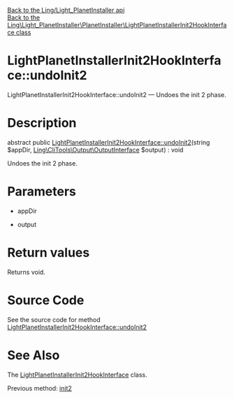 [Back to the Ling/Light_PlanetInstaller api](https://github.com/lingtalfi/Light_PlanetInstaller/blob/master/doc/api/Ling/Light_PlanetInstaller.md)<br>
[Back to the Ling\Light_PlanetInstaller\PlanetInstaller\LightPlanetInstallerInit2HookInterface class](https://github.com/lingtalfi/Light_PlanetInstaller/blob/master/doc/api/Ling/Light_PlanetInstaller/PlanetInstaller/LightPlanetInstallerInit2HookInterface.md)


LightPlanetInstallerInit2HookInterface::undoInit2
================



LightPlanetInstallerInit2HookInterface::undoInit2 — Undoes the init 2 phase.




Description
================


abstract public [LightPlanetInstallerInit2HookInterface::undoInit2](https://github.com/lingtalfi/Light_PlanetInstaller/blob/master/doc/api/Ling/Light_PlanetInstaller/PlanetInstaller/LightPlanetInstallerInit2HookInterface/undoInit2.md)(string $appDir, [Ling\CliTools\Output\OutputInterface](https://github.com/lingtalfi/CliTools/blob/master/doc/api/Ling/CliTools/Output/OutputInterface.md) $output) : void




Undoes the init 2 phase.




Parameters
================


- appDir

    

- output

    


Return values
================

Returns void.








Source Code
===========
See the source code for method [LightPlanetInstallerInit2HookInterface::undoInit2](https://github.com/lingtalfi/Light_PlanetInstaller/blob/master/PlanetInstaller/LightPlanetInstallerInit2HookInterface.php#L35-L35)


See Also
================

The [LightPlanetInstallerInit2HookInterface](https://github.com/lingtalfi/Light_PlanetInstaller/blob/master/doc/api/Ling/Light_PlanetInstaller/PlanetInstaller/LightPlanetInstallerInit2HookInterface.md) class.

Previous method: [init2](https://github.com/lingtalfi/Light_PlanetInstaller/blob/master/doc/api/Ling/Light_PlanetInstaller/PlanetInstaller/LightPlanetInstallerInit2HookInterface/init2.md)<br>

